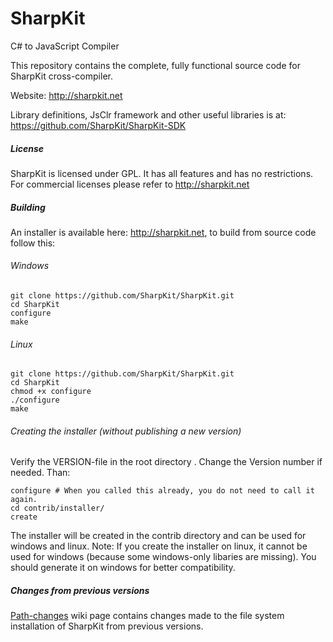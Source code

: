 SharpKit
========

C# to JavaScript Compiler

This repository contains the complete, fully functional source code for SharpKit cross-compiler.

Website: http://sharpkit.net

Library definitions, JsClr framework and other useful libraries is at:
https://github.com/SharpKit/SharpKit-SDK

##### License
SharpKit is licensed under GPL. It has all features and has no restrictions. For commercial licenses please refer to http://sharpkit.net 


##### Building
An installer is available here: http://sharpkit.net, to build from source code follow this:

###### Windows
```
git clone https://github.com/SharpKit/SharpKit.git
cd SharpKit
configure
make
```

###### Linux
```
git clone https://github.com/SharpKit/SharpKit.git
cd SharpKit
chmod +x configure
./configure
make
```

###### Creating the installer (without publishing a new version)
Verify the VERSION-file in the root directory . Change the Version number if needed. Than:
```
configure # When you called this already, you do not need to call it again.
cd contrib/installer/
create
```
The installer will be created in the contrib directory and can be used for windows and linux. Note: If you create the installer on linux, it cannot be used for windows (because some windows-only libaries are missing). You should generate it on windows for better compatibility.

##### Changes from previous versions
[Path-changes](../../wiki/Path-changes) wiki page contains changes made to the file system installation of SharpKit from previous versions.
